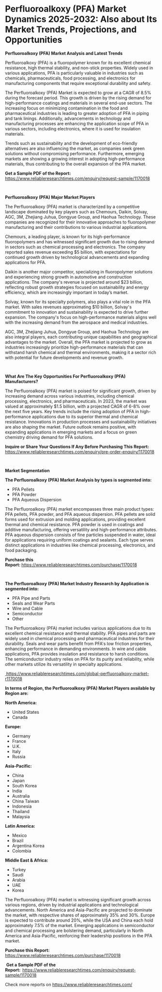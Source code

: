 <p><h1>Perfluoroalkoxy (PFA) Market Dynamics 2025-2032: Also about Its Market Trends, Projections, and Opportunities</h1></p><p><strong>Perfluoroalkoxy (PFA) Market Analysis and Latest Trends</strong></p>
<p><p>Perfluoroalkoxy (PFA) is a fluoropolymer known for its excellent chemical resistance, high thermal stability, and non-stick properties. Widely used in various applications, PFA is particularly valuable in industries such as chemicals, pharmaceuticals, food processing, and electronics for manufacturing components that require exceptional durability and safety.</p><p>The Perfluoroalkoxy (PFA) Market is expected to grow at a CAGR of 8.5% during the forecast period. This growth is driven by the rising demand for high-performance coatings and materials in several end-use sectors. The increasing focus on minimizing contamination in the food and pharmaceutical industries is leading to greater adoption of PFA in piping and tank linings. Additionally, advancements in technology and manufacturing processes are enhancing the application scope of PFA in various sectors, including electronics, where it is used for insulation materials.</p><p>Trends such as sustainability and the development of eco-friendly alternatives are also influencing the market, as companies seek green solutions without compromising performance. Furthermore, emerging markets are showing a growing interest in adopting high-performance materials, thus contributing to the overall expansion of the PFA market.</p></p>
<p><strong>Get a Sample PDF of the Report:&nbsp;</strong> <a href="https://www.reliableresearchtimes.com/enquiry/request-sample/1170018?utm_campaign=3313&utm_medium=2&utm_source=Github&utm_content=ia&utm_term=03042025&utm_id=perfluoroalkoxy-pfa">https://www.reliableresearchtimes.com/enquiry/request-sample/1170018</a></p>
<p>&nbsp;</p>
<p><strong>Perfluoroalkoxy (PFA) Major Market Players</strong></p>
<p><p>The Perfluoroalkoxy (PFA) market is characterized by a competitive landscape dominated by key players such as Chemours, Daikin, Solvay, AGC, 3M, Zhejiang Juhua, Dongyue Group, and Haohua Technology. These companies are recognized for their innovative approaches to fluoropolymer manufacturing and their contributions to various industrial applications.</p><p>Chemours, a leading player, is known for its high-performance fluoropolymers and has witnessed significant growth due to rising demand in sectors such as chemical processing and electronics. The company reported sales revenue exceeding $5 billion, with expectations for continued growth driven by technological advancements and expanding applications for PFA.</p><p>Daikin is another major competitor, specializing in fluoropolymer solutions and experiencing strong growth in automotive and construction applications. The company's revenue is projected around $23 billion, reflecting robust growth strategies focused on sustainability and energy efficiency, which are increasingly important in today’s market.</p><p>Solvay, known for its specialty polymers, also plays a vital role in the PFA market. With sales revenues approximating $10 billion, Solvay's commitment to innovation and sustainability is expected to drive further expansion. The company's focus on high-performance materials aligns well with the increasing demand from the aerospace and medical industries.</p><p>AGC, 3M, Zhejiang Juhua, Dongyue Group, and Haohua Technology are also integral players, each contributing unique capabilities and geographical advantages to the market. Overall, the PFA market is projected to grow as industries increasingly prioritize high-performance materials that can withstand harsh chemical and thermal environments, making it a sector rich with potential for future developments and revenue growth.</p></p>
<p>&nbsp;</p>
<p><strong>What Are The Key Opportunities For Perfluoroalkoxy (PFA) Manufacturers?</strong></p>
<p><p>The Perfluoroalkoxy (PFA) market is poised for significant growth, driven by increasing demand across various industries, including chemical processing, electronics, and pharmaceuticals. In 2023, the market was valued at approximately $1.5 billion, with a projected CAGR of 6-8% over the next five years. Key trends include the rising adoption of PFA in high-performance applications due to its superior thermal and chemical resistance. Innovations in production processes and sustainability initiatives are also shaping the market. Future outlook remains positive, with expanding applications in emerging markets and a focus on green chemistry driving demand for PFA solutions.</p></p>
<p><strong>Inquire or Share Your Questions If Any Before Purchasing This Report:</strong> <a href="https://www.reliableresearchtimes.com/enquiry/pre-order-enquiry/1170018?utm_campaign=3313&utm_medium=2&utm_source=Github&utm_content=ia&utm_term=03042025&utm_id=perfluoroalkoxy-pfa">https://www.reliableresearchtimes.com/enquiry/pre-order-enquiry/1170018</a></p>
<p>&nbsp;</p>
<p><strong>Market Segmentation</strong></p>
<p><strong>The Perfluoroalkoxy (PFA) Market Analysis by types is segmented into:</strong></p>
<p><ul><li>PFA Pellets</li><li>PFA Powder</li><li>PFA Aqueous Dispersion</li></ul></p>
<p><p>The Perfluoroalkoxy (PFA) market encompasses three main product types: PFA pellets, PFA powder, and PFA aqueous dispersion. PFA pellets are solid forms used for extrusion and molding applications, providing excellent thermal and chemical resistance. PFA powder is used in coatings and additive manufacturing, offering versatility and high-performance attributes. PFA aqueous dispersion consists of fine particles suspended in water, ideal for applications requiring uniform coatings and sealants. Each type serves distinct applications in industries like chemical processing, electronics, and food packaging.</p></p>
<p><strong>Purchase this Report:&nbsp;</strong><a href="https://www.reliableresearchtimes.com/purchase/1170018?utm_campaign=3313&utm_medium=2&utm_source=Github&utm_content=ia&utm_term=03042025&utm_id=perfluoroalkoxy-pfa">https://www.reliableresearchtimes.com/purchase/1170018</a></p>
<p>&nbsp;</p>
<p><strong>The Perfluoroalkoxy (PFA) Market Industry Research by Application is segmented into:</strong></p>
<p><ul><li>PFA Pipe and Parts</li><li>Seals and Wear Parts</li><li>Wire and Cable</li><li>Semiconductor</li><li>Other</li></ul></p>
<p><p>The Perfluoroalkoxy (PFA) market includes various applications due to its excellent chemical resistance and thermal stability. PFA pipes and parts are widely used in chemical processing and pharmaceutical industries for their durability. Seals and wear parts benefit from PFA's low friction properties, enhancing performance in demanding environments. In wire and cable applications, PFA provides insulation and resistance to harsh conditions. The semiconductor industry relies on PFA for its purity and reliability, while other markets utilize its versatility in specialty applications.</p></p>
<p><a href="https://www.reliableresearchtimes.com/global-perfluoroalkoxy-market-r1170018?utm_campaign=3313&utm_medium=2&utm_source=Github&utm_content=ia&utm_term=03042025&utm_id=perfluoroalkoxy-pfa">&nbsp;https://www.reliableresearchtimes.com/global-perfluoroalkoxy-market-r1170018</a></p>
<p><strong>In terms of Region, the Perfluoroalkoxy (PFA) Market Players available by Region are:</strong></p>
<p>
    <p> <strong> North America: </strong>
        <ul>
            <li>United States</li>
            <li>Canada</li>
        </ul>
        </p> 
    <p> <strong> Europe: </strong>
        <ul>
            <li>Germany</li>
            <li>France</li>
            <li>U.K.</li>
            <li>Italy</li>
            <li>Russia</li>
        </ul>
        </p> 
    <p> <strong> Asia-Pacific: </strong>
        <ul>
            <li>China</li>
            <li>Japan</li>
            <li>South Korea</li>
            <li>India</li>
            <li>Australia</li>
            <li>China Taiwan</li>
            <li>Indonesia</li>
            <li>Thailand</li>
            <li>Malaysia</li>
        </ul>
        </p> 
    <p> <strong> Latin America: </strong>
        <ul>
            <li>Mexico</li>
            <li>Brazil</li>
            <li>Argentina Korea</li>
            <li>Colombia</li>
        </ul>
        </p> 
    <p> <strong> Middle East & Africa: </strong>
        <ul>
            <li>Turkey</li>
            <li>Saudi</li>
            <li>Arabia</li>
            <li>UAE</li>
            <li>Korea</li>
        </ul>
    </p>
    </p>
<p><p>The Perfluoroalkoxy (PFA) market is witnessing significant growth across various regions, driven by industrial applications and technological advancements. North America and Asia-Pacific are projected to dominate the market, with respective shares of approximately 35% and 30%. Europe is expected to contribute around 20%, while the USA and China each hold approximately 7.5% of the market. Emerging applications in semiconductor and chemical processing are bolstering demand, particularly in North America and Asia-Pacific, reinforcing their leadership positions in the PFA market.</p></p>
<p><strong>Purchase this Report: </strong><a href="https://www.reliableresearchtimes.com/purchase/1170018?utm_campaign=3313&utm_medium=2&utm_source=Github&utm_content=ia&utm_term=03042025&utm_id=perfluoroalkoxy-pfa">https://www.reliableresearchtimes.com/purchase/1170018</a></p>
<p>&nbsp;<strong>Get a Sample PDF of the Report:&nbsp;&nbsp;</strong><a href="https://www.reliableresearchtimes.com/enquiry/request-sample/1170018?utm_campaign=3313&utm_medium=2&utm_source=Github&utm_content=ia&utm_term=03042025&utm_id=perfluoroalkoxy-pfa">https://www.reliableresearchtimes.com/enquiry/request-sample/1170018</a></p>
<p><strong></strong></p>
<p>Check more reports on <a href="https://www.reliableresearchtimes.com/?utm_campaign=3313&utm_medium=2&utm_source=Github&utm_content=ia&utm_term=03042025&utm_id=perfluoroalkoxy-pfa">https://www.reliableresearchtimes.com/</a></p>